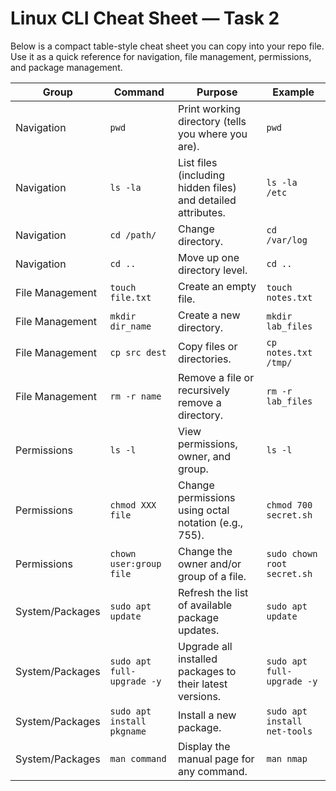 # Linux CLI Cheat Sheet — Task 2
Below is a compact table-style cheat sheet you can copy into your repo file. Use it as a quick reference for navigation, file management, permissions, and package management.

| Group | Command | Purpose | Example |
|---|---|---|---|
| Navigation | `pwd` | Print working directory (tells you where you are). | `pwd` |
| Navigation | `ls -la` | List files (including hidden files) and detailed attributes. | `ls -la /etc` |
| Navigation | `cd /path/` | Change directory. | `cd /var/log` |
| Navigation | `cd ..` | Move up one directory level. | `cd ..` |
| File Management | `touch file.txt` | Create an empty file. | `touch notes.txt` |
| File Management | `mkdir dir_name` | Create a new directory. | `mkdir lab_files` |
| File Management | `cp src dest` | Copy files or directories. | `cp notes.txt /tmp/` |
| File Management | `rm -r name` | Remove a file or recursively remove a directory. | `rm -r lab_files` |
| Permissions | `ls -l` | View permissions, owner, and group. | `ls -l` |
| Permissions | `chmod XXX file` | Change permissions using octal notation (e.g., 755). | `chmod 700 secret.sh` |
| Permissions | `chown user:group file` | Change the owner and/or group of a file. | `sudo chown root secret.sh` |
| System/Packages | `sudo apt update` | Refresh the list of available package updates. | `sudo apt update` |
| System/Packages | `sudo apt full-upgrade -y` | Upgrade all installed packages to their latest versions. | `sudo apt full-upgrade -y` |
| System/Packages | `sudo apt install pkgname` | Install a new package. | `sudo apt install net-tools` |
| System/Packages | `man command` | Display the manual page for any command. | `man nmap` |
